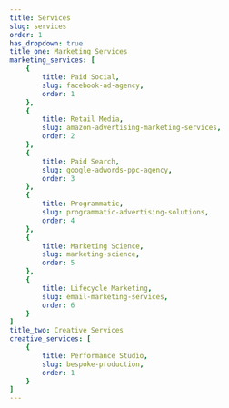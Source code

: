 ```yaml
---
title: Services
slug: services
order: 1
has_dropdown: true
title_one: Marketing Services
marketing_services: [
    {
        title: Paid Social,
        slug: facebook-ad-agency,
        order: 1
    },
    {
        title: Retail Media,
        slug: amazon-advertising-marketing-services,
        order: 2
    },
    {
        title: Paid Search,
        slug: google-adwords-ppc-agency,
        order: 3
    },
    {
        title: Programmatic,
        slug: programmatic-advertising-solutions,
        order: 4
    },
    {
        title: Marketing Science,
        slug: marketing-science,
        order: 5
    },
    {
        title: Lifecycle Marketing,
        slug: email-marketing-services,
        order: 6
    }
]
title_two: Creative Services
creative_services: [
    {
        title: Performance Studio,
        slug: bespoke-production,
        order: 1
    }
]
---
```

